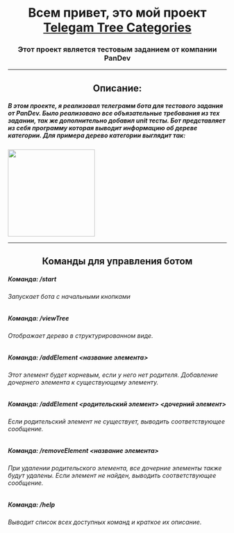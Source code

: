 <h1 align="center">Всем привет, это мой проект <a href="https://github.com/nakermaz/Telegam-Tree-Categories" target="_blank">Telegam Tree Categories</a></h1>
<h3 align="center">Этот проект является тестовым заданием от компании PanDev</h3>
<hr>
<h2 align="center">Описание:</h2>
<h5>В этом проекте, я реализовал телеграмм бота для тестового задания от PanDev. Было реализовано все объязательные требования из тех задании, так же дополнительно добавил unit тесты. Бот представляет из себя программу которая выводит информацию об дереве категории. Для примера дерево категории выглядит так: </h5>
<img src="https://stan-static.sellios.ru/t/original/656x319/images/88/9f/3b7137611b213fc1ac6047407d8f.jpg?md5=YHuxCUHVIRJ04zw9sk2d2A" height="200"/></h1>
<hr>
<h2 align="center">Команды для управления ботом</h2>

<h5>Команда: /start <h6>Запускает бота с начальными кнопками</h6> </h5>
<h5>Команда: /viewTree<h6>Отображает дерево в структурированном виде.</h6> </h5>
<h5>Команда: /addElement <название элемента> <h6>Этот элемент будет корневым, если у него нет родителя. Добавление дочернего элемента к существующему элементу.</h6></h5>
<h5>Команда: /addElement <родительский элемент> <дочерний элемент> <h6>Если родительский элемент не существует, выводить соответствующее сообщение.</h6> </h5>
<h5>Команда: /removeElement <название элемента> <h6>При удалении родительского элемента, все дочерние элементы также будут удалены. Если элемент не найден, выводить соответствующее сообщение.</h6></h5>
<h5>Команда: /help <h6>Выводит список всех доступных команд и краткое их описание.</h6></h5>
